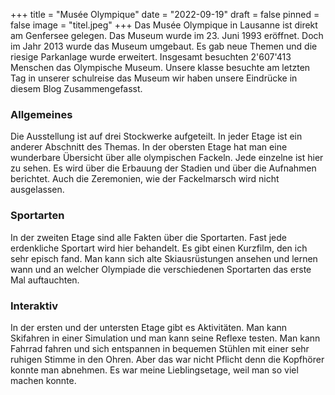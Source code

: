 +++
title = "Musée Olympique"
date = "2022-09-19"
draft = false
pinned = false
image = "titel.jpeg"
+++
Das Musée Olympique in Lausanne ist direkt am Genfersee gelegen. Das Museum wurde im 23. Juni 1993 eröffnet. Doch im Jahr 2013 wurde das Museum umgebaut. Es gab neue Themen und die riesige Parkanlage wurde erweitert. Insgesamt besuchten 2'607'413 Menschen das Olympische Museum. Unsere klasse besuchte am letzten Tag in unserer schulreise das Museum wir haben unsere Eindrücke in diesem Blog Zusammengefasst.

### A﻿llgemeines

Die Ausstellung ist auf drei Stockwerke aufgeteilt. In jeder Etage ist ein anderer Abschnitt des Themas. In der obersten Etage hat man eine wunderbare Übersicht über alle olympischen Fackeln. Jede einzelne ist hier zu sehen. Es wird über die Erbauung der Stadien und über die Aufnahmen berichtet. Auch die Zeremonien, wie der Fackelmarsch wird nicht ausgelassen.

### S﻿portarten

In der zweiten Etage sind alle Fakten über die Sportarten. Fast jede erdenkliche Sportart wird hier behandelt. Es gibt einen Kurzfilm, den ich sehr episch fand. Man kann sich alte Skiausrüstungen ansehen und lernen wann und an welcher Olympiade die verschiedenen Sportarten das erste Mal auftauchten.

### Interaktiv

In der ersten und der untersten Etage gibt es Aktivitäten. Man kann Skifahren in einer Simulation und man kann seine Reflexe testen. Man kann Fahrrad fahren und sich entspannen in bequemen Stühlen mit einer sehr ruhigen Stimme in den Ohren. Aber das war nicht Pflicht denn die Kopfhörer konnte man abnehmen. Es war meine Lieblingsetage, weil man so viel machen konnte.